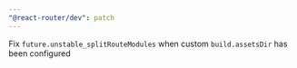 ```yaml
---
"@react-router/dev": patch
---
```


Fix `future.unstable_splitRouteModules` when custom `build.assetsDir` has been configured
